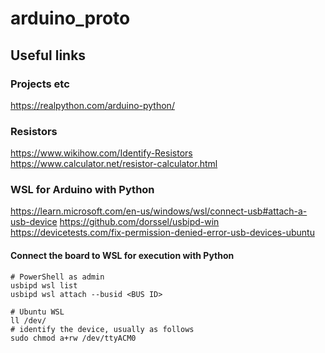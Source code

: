 # arduino_proto

## Useful links

### Projects etc
https://realpython.com/arduino-python/

### Resistors
https://www.wikihow.com/Identify-Resistors
https://www.calculator.net/resistor-calculator.html

### WSL for Arduino with Python
https://learn.microsoft.com/en-us/windows/wsl/connect-usb#attach-a-usb-device
https://github.com/dorssel/usbipd-win
https://devicetests.com/fix-permission-denied-error-usb-devices-ubuntu

#### Connect the board to WSL for execution with Python
```shell
# PowerShell as admin
usbipd wsl list
usbipd wsl attach --busid <BUS ID>

# Ubuntu WSL
ll /dev/
# identify the device, usually as follows
sudo chmod a+rw /dev/ttyACM0
```